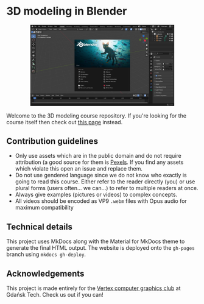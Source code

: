 # 3D modeling in Blender

<p align="center">
  <img src="/docs/assets/img/blockout/Splash.png" width="75%">
</p>

Welcome to the 3D modeling course repository. If you're looking for the course itself then check out [this page](https://sajmon170.github.io/modeling-course/) instead.

## Contribution guidelines
- Only use assets which are in the public domain and do not require attribution (a good source for them is [Pexels](https://www.pexels.com/). If you find any assets which violate this open an issue and replace them.
- Do not use gendered language since we do not know who exactly is going to read this course. Either refer to the reader directly (you) or use plural forms (users often... we can...) to refer to multiple readers at once.
- Always give examples (pictures or videos) to complex concepts.
- All videos should be encoded as VP9 `.webm` files with Opus audio for maximum compatibility

## Technical details
This project uses MkDocs along with the Material for MkDocs theme to generate the final HTML output. The website is deployed onto the `gh-pages` branch using `mkdocs gh-deploy`.

## Acknowledgements
This project is made entirely for the [Vertex computer graphics club](https://eti.pg.edu.pl/kisi/dla-studentow/kolo-naukowe-vertex) at Gdańsk Tech. Check us out if you can!
